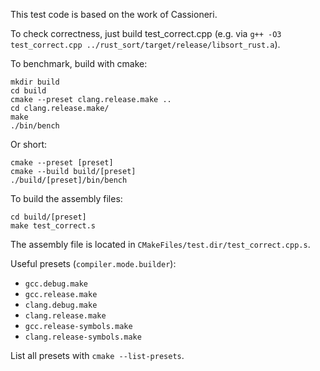 This test code is based on the work of Cassioneri.

To check correctness, just build test_correct.cpp (e.g. via `g++ -O3 test_correct.cpp ../rust_sort/target/release/libsort_rust.a`).

To benchmark, build with cmake:
```
mkdir build
cd build
cmake --preset clang.release.make ..
cd clang.release.make/
make
./bin/bench
```

Or short:
```
cmake --preset [preset]
cmake --build build/[preset]
./build/[preset]/bin/bench
```

To build the assembly files:
```
cd build/[preset]
make test_correct.s
```
The assembly file is located in `CMakeFiles/test.dir/test_correct.cpp.s`.

Useful presets (`compiler.mode.builder`):
- `gcc.debug.make`
- `gcc.release.make`
- `clang.debug.make`
- `clang.release.make`
- `gcc.release-symbols.make`
- `clang.release-symbols.make`

List all presets with `cmake --list-presets`.
